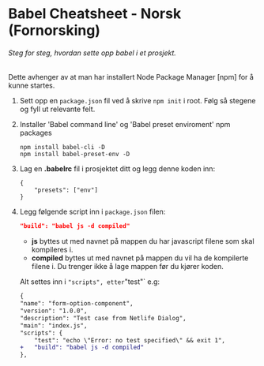 # Babel Cheatsheet - Norsk (Fornorsking)

###### Steg for steg, hvordan sette opp babel i et prosjekt.

Dette avhenger av at man har installert Node Package Manager [npm] for å kunne startes.

1. Sett opp en `package.json` fil ved å skrive `npm init` i root. Følg så stegene og fyll ut relevante felt.

1. Installer 'Babel command line' og 'Babel preset enviroment' npm packages

   ```git
   npm install babel-cli -D
   npm install babel-preset-env -D
   ```

1. Lag en **.babelrc** fil i prosjektet ditt og legg denne koden inn:

   ```git
   {
       "presets": ["env"]
   }
   ```

1. Legg følgende script inn i `package.json` filen:

   ```json
   "build": "babel js -d compiled"
   ```

   - **js** byttes ut med navnet på mappen du har javascript filene som skal kompileres i.
   - **compiled** byttes ut med navnet på mappen du vil ha de kompilerte filene i. Du trenger ikke å lage mappen før du kjører koden.

   Alt settes inn i `"scripts", etter`"test"` e.g:

   ```diff
   {
   "name": "form-option-component",
   "version": "1.0.0",
   "description": "Test case from Netlife Dialog",
   "main": "index.js",
   "scripts": {
       "test": "echo \"Error: no test specified\" && exit 1",
   +   "build": "babel js -d compiled"
   },
   ```
